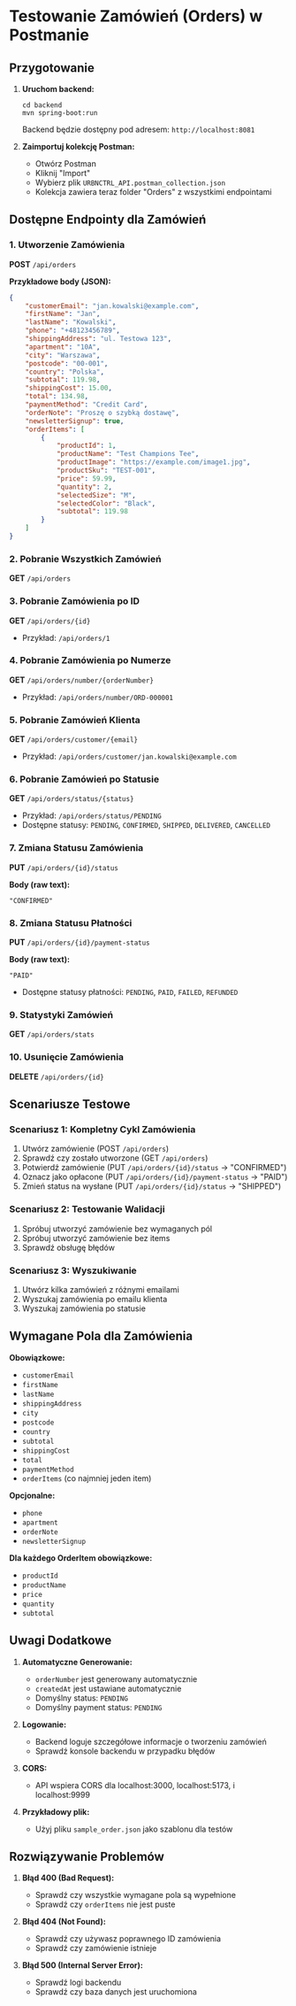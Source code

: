 # Testowanie Zamówień (Orders) w Postmanie

## Przygotowanie

1. **Uruchom backend:**
   ```
   cd backend
   mvn spring-boot:run
   ```
   Backend będzie dostępny pod adresem: `http://localhost:8081`

2. **Zaimportuj kolekcję Postman:**
   - Otwórz Postman
   - Kliknij "Import"
   - Wybierz plik `URBNCTRL_API.postman_collection.json`
   - Kolekcja zawiera teraz folder "Orders" z wszystkimi endpointami

## Dostępne Endpointy dla Zamówień

### 1. Utworzenie Zamówienia
**POST** `/api/orders`

**Przykładowe body (JSON):**
```json
{
    "customerEmail": "jan.kowalski@example.com",
    "firstName": "Jan",
    "lastName": "Kowalski",
    "phone": "+48123456789",
    "shippingAddress": "ul. Testowa 123",
    "apartment": "10A",
    "city": "Warszawa",
    "postcode": "00-001",
    "country": "Polska",
    "subtotal": 119.98,
    "shippingCost": 15.00,
    "total": 134.98,
    "paymentMethod": "Credit Card",
    "orderNote": "Proszę o szybką dostawę",
    "newsletterSignup": true,
    "orderItems": [
        {
            "productId": 1,
            "productName": "Test Champions Tee",
            "productImage": "https://example.com/image1.jpg",
            "productSku": "TEST-001",
            "price": 59.99,
            "quantity": 2,
            "selectedSize": "M",
            "selectedColor": "Black",
            "subtotal": 119.98
        }
    ]
}
```

### 2. Pobranie Wszystkich Zamówień
**GET** `/api/orders`

### 3. Pobranie Zamówienia po ID
**GET** `/api/orders/{id}`
- Przykład: `/api/orders/1`

### 4. Pobranie Zamówienia po Numerze
**GET** `/api/orders/number/{orderNumber}`
- Przykład: `/api/orders/number/ORD-000001`

### 5. Pobranie Zamówień Klienta
**GET** `/api/orders/customer/{email}`
- Przykład: `/api/orders/customer/jan.kowalski@example.com`

### 6. Pobranie Zamówień po Statusie
**GET** `/api/orders/status/{status}`
- Przykład: `/api/orders/status/PENDING`
- Dostępne statusy: `PENDING`, `CONFIRMED`, `SHIPPED`, `DELIVERED`, `CANCELLED`

### 7. Zmiana Statusu Zamówienia
**PUT** `/api/orders/{id}/status`

**Body (raw text):**
```
"CONFIRMED"
```

### 8. Zmiana Statusu Płatności
**PUT** `/api/orders/{id}/payment-status`

**Body (raw text):**
```
"PAID"
```
- Dostępne statusy płatności: `PENDING`, `PAID`, `FAILED`, `REFUNDED`

### 9. Statystyki Zamówień
**GET** `/api/orders/stats`

### 10. Usunięcie Zamówienia
**DELETE** `/api/orders/{id}`

## Scenariusze Testowe

### Scenariusz 1: Kompletny Cykl Zamówienia
1. Utwórz zamówienie (POST `/api/orders`)
2. Sprawdź czy zostało utworzone (GET `/api/orders`)
3. Potwierdź zamówienie (PUT `/api/orders/{id}/status` → "CONFIRMED")
4. Oznacz jako opłacone (PUT `/api/orders/{id}/payment-status` → "PAID")
5. Zmień status na wysłane (PUT `/api/orders/{id}/status` → "SHIPPED")

### Scenariusz 2: Testowanie Walidacji
1. Spróbuj utworzyć zamówienie bez wymaganych pól
2. Spróbuj utworzyć zamówienie bez items
3. Sprawdź obsługę błędów

### Scenariusz 3: Wyszukiwanie
1. Utwórz kilka zamówień z różnymi emailami
2. Wyszukaj zamówienia po emailu klienta
3. Wyszukaj zamówienia po statusie

## Wymagane Pola dla Zamówienia

**Obowiązkowe:**
- `customerEmail`
- `firstName`
- `lastName`
- `shippingAddress`
- `city`
- `postcode`
- `country`
- `subtotal`
- `shippingCost`
- `total`
- `paymentMethod`
- `orderItems` (co najmniej jeden item)

**Opcjonalne:**
- `phone`
- `apartment`
- `orderNote`
- `newsletterSignup`

**Dla każdego OrderItem obowiązkowe:**
- `productId`
- `productName`
- `price`
- `quantity`
- `subtotal`

## Uwagi Dodatkowe

1. **Automatyczne Generowanie:** 
   - `orderNumber` jest generowany automatycznie
   - `createdAt` jest ustawiane automatycznie
   - Domyślny status: `PENDING`
   - Domyślny payment status: `PENDING`

2. **Logowanie:**
   - Backend loguje szczegółowe informacje o tworzeniu zamówień
   - Sprawdź konsole backendu w przypadku błędów

3. **CORS:**
   - API wspiera CORS dla localhost:3000, localhost:5173, i localhost:9999

4. **Przykładowy plik:**
   - Użyj pliku `sample_order.json` jako szablonu dla testów

## Rozwiązywanie Problemów

1. **Błąd 400 (Bad Request):**
   - Sprawdź czy wszystkie wymagane pola są wypełnione
   - Sprawdź czy `orderItems` nie jest puste

2. **Błąd 404 (Not Found):**
   - Sprawdź czy używasz poprawnego ID zamówienia
   - Sprawdź czy zamówienie istnieje

3. **Błąd 500 (Internal Server Error):**
   - Sprawdź logi backendu
   - Sprawdź czy baza danych jest uruchomiona
